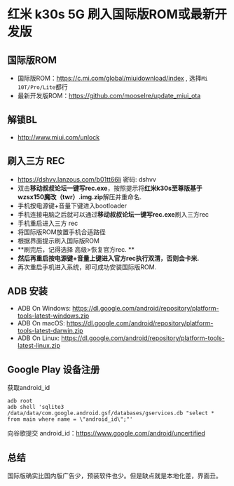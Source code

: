 # 红米 k30s 5G 刷入国际版ROM或最新开发版

## 国际版ROM

* 国际版ROM：https://c.mi.com/global/miuidownload/index , 选择`Mi 10T/Pro/Lite`都行
* 最新开发版ROM：https://github.com/mooseIre/update_miui_ota

## 解锁BL

* http://www.miui.com/unlock

## 刷入三方 REC

* https://dshvv.lanzous.com/b01tt66li 密码: dshvv
* 双击**移动叔叔论坛一键写rec.exe**，按照提示将**红米k30s至尊版基于wzsx150魔改（twr）.img.zip**解压并重命名.
* 手机按电源键+音量下键进入bootloader
* 手机连接电脑之后就可以通过****移动叔叔论坛一键写rec.exe****刷入三方rec
* 手机重启进入三方 rec
* 将国际版ROM放置手机合适路径
* 根据界面提示刷入国际版ROM
* **刷完后，记得选择 高级>恢复官方rec. **
* **然后再重启按电源键+音量上键进入官方rec执行双清，否则会卡米.**
* 再次重启手机进入系统，即可成功安装国际版ROM.

## ADB 安装

* ADB On Windows: https://dl.google.com/android/repository/platform-tools-latest-windows.zip
* ADB On macOS: https://dl.google.com/android/repository/platform-tools-latest-darwin.zip
* ADB On Linux: https://dl.google.com/android/repository/platform-tools-latest-linux.zip

## Google Play 设备注册

获取android_id

```she
adb root
adb shell 'sqlite3 /data/data/com.google.android.gsf/databases/gservices.db "select * from main where name = \"android_id\";"'
```

向谷歌提交 android_id：https://www.google.com/android/uncertified

## 总结

国际版确实比国内版广告少，预装软件也少。但是缺点就是本地化差，界面丑。